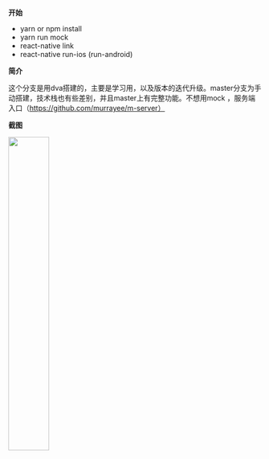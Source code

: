 **开始**

- yarn  or npm install
- yarn run mock 
- react-native link
- react-native run-ios (run-android)

**简介**


 这个分支是用dva搭建的，主要是学习用，以及版本的迭代升级。master分支为手动搭建，技术栈也有些差别，并且master上有完整功能。不想用mock ，服务端入口（https://github.com/murrayee/m-server）



**截图**

<img src="https://github.com/murrayee/m-server-py/blob/flask/screenshot.gif" width="40%"> 